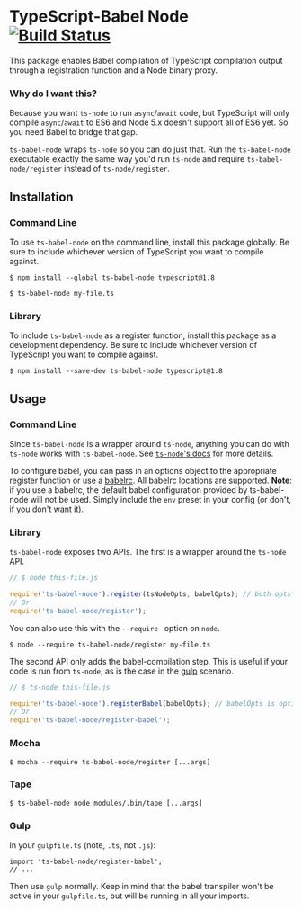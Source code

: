 # TypeScript-Babel Node [![Build Status](https://travis-ci.org/danielmoore/ts-babel-node.svg?branch=master)](https://travis-ci.org/danielmoore/ts-babel-node)

This package enables Babel compilation of TypeScript compilation output through a registration function and a Node binary proxy.

### Why do I want this?

Because you want `ts-node` to run `async`/`await` code, but TypeScript will only compile `async`/`await` to ES6 and Node 5.x doesn't support all of ES6 yet. So you need Babel to bridge that gap.

`ts-babel-node` wraps `ts-node` so you can do just that. Run the `ts-babel-node` executable exactly the same way you'd run `ts-node` and require `ts-babel-node/register` instead of `ts-node/register`.

## Installation

### Command Line

To use `ts-babel-node` on the command line, install this package globally. Be sure to include whichever version of TypeScript you want to compile against.

```
$ npm install --global ts-babel-node typescript@1.8

$ ts-babel-node my-file.ts
```

### Library

To include `ts-babel-node` as a register function, install this package as a development dependency. Be sure to include whichever version of TypeScript you want to compile against.

```
$ npm install --save-dev ts-babel-node typescript@1.8
```

## Usage

### Command Line

Since `ts-babel-node` is a wrapper around `ts-node`, anything you can do with `ts-node` works with `ts-babel-node`. See [`ts-node`'s docs](https://github.com/TypeStrong/ts-node/#usage) for more details.

To configure babel, you can pass in an options object to the appropriate register function or use a [babelrc](http://babeljs.io/docs/usage/babelrc/). All babelrc locations are supported. **Note**: if you use a babelrc, the default babel configuration provided by ts-babel-node will not be used. Simply include the `env` preset in your config (or don't, if you don't want it).

### Library

`ts-babel-node` exposes two APIs. The first is a wrapper around the `ts-node` API.

```js
// $ node this-file.js

require('ts-babel-node').register(tsNodeOpts, babelOpts); // both opts are optional
// Or
require('ts-babel-node/register');
```

You can also use this with the `--require ` option on `node`.

```
$ node --require ts-babel-node/register my-file.ts
```

The second API only adds the babel-compilation step. This is useful if your code is run from `ts-node`, as is the case in the [gulp](#gulp) scenario.

```js
// $ ts-node this-file.js

require('ts-babel-node').registerBabel(babelOpts); // babelOpts is optional
// Or
require('ts-babel-node/register-babel');
```

### Mocha

```
$ mocha --require ts-babel-node/register [...args]
```

### Tape

```
$ ts-babel-node node_modules/.bin/tape [...args]
```

### Gulp

In your `gulpfile.ts` (note, `.ts`, not `.js`):

```
import 'ts-babel-node/register-babel';
// ...
```

Then use `gulp` normally. Keep in mind that the babel transpiler won't be active in your `gulpfile.ts`, but will be running in all your imports.
